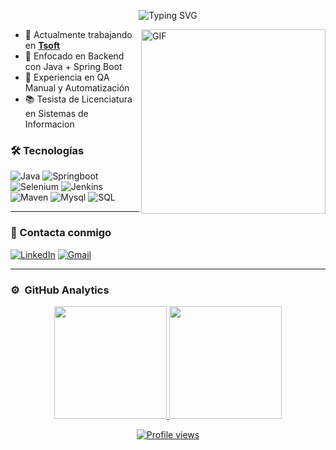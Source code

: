 <p align="center">
  <img src="https://readme-typing-svg.herokuapp.com?font=Indie+Flower&size=35&pause=400&center=true&color=F7F7F7&width=350&lines=Hola!+Soy+Mateo+%F0%9F%91%8B;Desarrollador+Java;T%C3%A9cnico+en+Inform%C3%A1tica+;Analista+de+Sistemas" alt="Typing SVG" /></p>

<img align="right" alt="GIF" height="295px" src="https://user-images.githubusercontent.com/74038190/214375888-0dc62524-fb43-43fd-9479-098b471d1b9c.gif" />

- 💼 Actualmente trabajando en [**Tsoft**](www.tsoftglobal.com)
- 🚀 Enfocado en Backend con Java + Spring Boot  
- 🧪 Experiencia en QA Manual y Automatización  
- 📚 Tesista de Licenciatura en Sistemas de Informacion

### 🛠️ Tecnologías

  ![Java](http://img.shields.io/badge/-Java-e8892f?style=flat-square&logo=java&logo)
  ![Springboot](http://img.shields.io/badge/-Springboot-629e3a?style=flat-square&logo=springboot&logoColor=white)
  ![Selenium](https://img.shields.io/badge/-Selenium-43B02A?style=flat-square&logo=selenium&logoColor=white)
  ![Jenkins](https://img.shields.io/badge/-Jenkins-D33833?style=flat-square&logo=jenkins&logoColor=white)
  ![Maven](http://img.shields.io/badge/-Maven-white?style=flat-square&logo=apachemaven&logoColor=bc2043)
  ![Mysql](http://img.shields.io/badge/-Mysql-white?style=flat-square&logo=mysql)
  ![SQL](https://img.shields.io/badge/-SQL-000000?style=flat&logo=postgresql)
  
---

### 💬 Contacta conmigo
<p>
<a href="https://www.linkedin.com/in/mlunabazan/"><img src="https://img.shields.io/badge/linkedin-%230A66C2.svg?style=plastic&logo=linkedin&logoColor=white" alt="LinkedIn"/></a>
<a href="mailto:melb201196@gmail.com"><img img src="https://img.shields.io/badge/gmail-%23EA4335.svg?style=plastic&logo=gmail&logoColor=white" alt="Gmail"/></a>
</p>

---

### ⚙️ &nbsp;GitHub Analytics

<p align="center">
  <a href="https://github.com/melb96">
    <img height="180em" src="https://github-readme-stats-eight-theta.vercel.app/api?username=melb96&show_icons=true&theme=algolia&include_all_commits=true&count_private=true"/>
  </a>
  <a href="https://github.com/melb96">
    <img height="180em" src="https://github-readme-stats-eight-theta.vercel.app/api/top-langs/?username=melb96&layout=compact&langs_count=8&theme=algolia"/>
  </a>
</p>

<p align="center">
  <a href="https://github.com/melb96">
    <img src="https://komarev.com/ghpvc/?username=melb96&color=blue&style=flat" alt="Profile views"/>
  </a>
</p>
